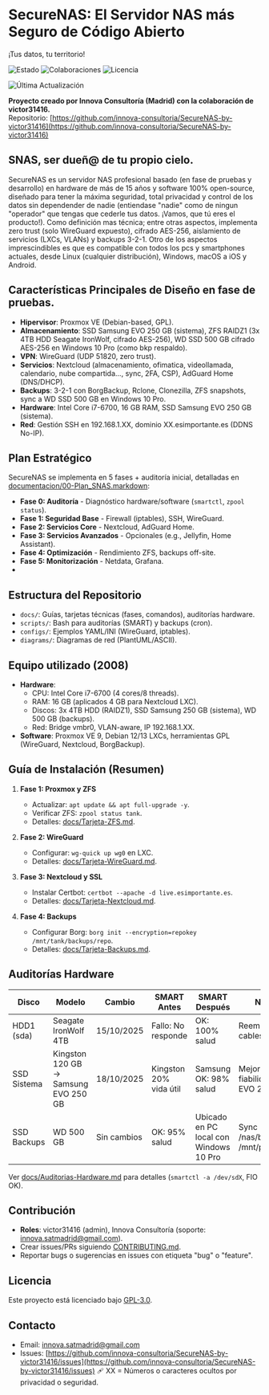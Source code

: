 # SecureNAS: El Servidor NAS más Seguro de Código Abierto
¡Tus datos, tu territorio!

![Estado](https://img.shields.io/badge/estado-en%20desarrollo-yellow) ![Colaboraciones](https://img.shields.io/badge/colaboraciones-abiertas-green) ![Licencia](https://img.shields.io/badge/licencia-GPL--3.0-blue) 

![Última Actualización](https://img.shields.io/badge/Última%20Actualización-1%20día-brightgreen)

**Proyecto creado por Innova Consultoría (Madrid) con la colaboración de victor31416.**  
Repositorio: [https://github.com/innova-consultoria/SecureNAS-by-victor31416](https://github.com/innova-consultoria/SecureNAS-by-victor31416)

## SNAS, ser dueñ@ de tu propio cielo.

SecureNAS es un servidor NAS profesional basado (en fase de pruebas y desarrollo) en hardware de más de 15 años y software 100% open-source, diseñado para tener la máxima seguridad, total privacidad y control de los datos sin dependender de nadie (entiendase "nadie" como de ningun "operador" que tengas que cederle tus datos. ¡Vamos, que tú eres el producto!).
Como definición mas técnica; entre otras aspectos, implementa zero trust (solo WireGuard expuesto), cifrado AES-256, aislamiento de servicios (LXCs, VLANs) y backups 3-2-1. Otro de los aspectos imprescindibles es que es compatible con todos los pcs y smartphones actuales, desde Linux (cualquier distribución), Windows, macOS a iOS y Android. 

## Características Principales de Diseño en fase de pruebas.

- **Hipervisor**: Proxmox VE (Debian-based, GPL).
- **Almacenamiento**: SSD Samsung EVO 250 GB (sistema), ZFS RAIDZ1 (3x 4TB HDD Seagate IronWolf, cifrado AES-256), WD SSD 500 GB cifrado AES-256 en Windows 10 Pro (como bkp respaldo).
- **VPN**: WireGuard (UDP 51820, zero trust).
- **Servicios**: Nextcloud (almacenamiento, ofimatica, videollamada, calendario, nube compartida..., sync, 2FA, CSP), AdGuard Home (DNS/DHCP).
- **Backups**: 3-2-1 con BorgBackup, Rclone, Clonezilla, ZFS snapshots, sync a WD SSD 500 GB en Windows 10 Pro.
- **Hardware**: Intel Core i7-6700, 16 GB RAM, SSD Samsung EVO 250 GB (sistema).
- **Red**: Gestión SSH en 192.168.1.XX, dominio XX.esimportante.es (DDNS No-IP).

## Plan Estratégico
SecureNAS se implementa en 5 fases + auditoría inicial, detalladas en [documentacion/00-Plan_SNAS.markdown](documentacion/00-Plan_SNAS.markdown):
- **Fase 0: Auditoría** - Diagnóstico hardware/software (`smartctl`, `zpool status`).
- **Fase 1: Seguridad Base** - Firewall (iptables), SSH, WireGuard.
- **Fase 2: Servicios Core** - Nextcloud, AdGuard Home.
- **Fase 3: Servicios Avanzados** - Opcionales (e.g., Jellyfin, Home Assistant).
- **Fase 4: Optimización** - Rendimiento ZFS, backups off-site.
- **Fase 5: Monitorización** - Netdata, Grafana.
- 
## Estructura del Repositorio

- `docs/`: Guías, tarjetas técnicas (fases, comandos), auditorías hardware.
- `scripts/`: Bash para auditorías (SMART) y backups (cron).
- `configs/`: Ejemplos YAML/INI (WireGuard, iptables).
- `diagrams/`: Diagramas de red (PlantUML/ASCII).

## Equipo utilizado (2008)

- **Hardware**: 
  - CPU: Intel Core i7-6700 (4 cores/8 threads).
  - RAM: 16 GB (aplicados 4 GB para Nextcloud LXC).
  - Discos: 3x 4TB HDD (RAIDZ1), SSD Samsung 250 GB (sistema), WD 500 GB (backups).
  - Red: Bridge vmbr0, VLAN-aware, IP 192.168.1.XX.
- **Software**: Proxmox VE 9, Debian 12/13 LXCs, herramientas GPL (WireGuard, Nextcloud, BorgBackup).

## Guía de Instalación (Resumen)

1. **Fase 1: Proxmox y ZFS**
   - Actualizar: `apt update && apt full-upgrade -y`.
   - Verificar ZFS: `zpool status tank`.
   - Detalles: [docs/Tarjeta-ZFS.md](docs/Tarjeta-ZFS.md).

2. **Fase 2: WireGuard**
   - Configurar: `wg-quick up wg0` en LXC.
   - Detalles: [docs/Tarjeta-WireGuard.md](docs/Tarjeta-WireGuard.md).

3. **Fase 3: Nextcloud y SSL**
   - Instalar Certbot: `certbot --apache -d live.esimportante.es`.
   - Detalles: [docs/Tarjeta-Nextcloud.md](docs/Tarjeta-Nextcloud.md).

4. **Fase 4: Backups**
   - Configurar Borg: `borg init --encryption=repokey /mnt/tank/backups/repo`.
   - Detalles: [docs/Tarjeta-Backups.md](docs/Tarjeta-Backups.md).

## Auditorías Hardware

| Disco | Modelo | Cambio | SMART Antes | SMART Después | Notas |
|-------|--------|--------|-------------|---------------|-------|
| HDD1 (sda) | Seagate IronWolf 4TB | 15/10/2025 | Fallo: No responde | OK: 100% salud | Reemplazados cables Sata III |
| SSD Sistema | Kingston 120 GB → Samsung EVO 250 GB | 18/10/2025 | Kingston 20% vida útil | Samsung OK: 98% salud | Mejora fiabilidad con EVO 250 |
| SSD Backups | WD 500 GB | Sin cambios | OK: 95% salud | Ubicado en PC local con Windows 10 Pro | Sync /nas/bkp/ a /mnt/pve_bkp/ |

Ver [docs/Auditorias-Hardware.md](docs/Auditorias-Hardware.md) para detalles (`smartctl -a /dev/sdX`, FIO OK).

## Contribución

- **Roles**: victor31416 (admin), Innova Consultoría (soporte: innova.satmadrid@gmail.com).
- Crear issues/PRs siguiendo [CONTRIBUTING.md](CONTRIBUTING.md).
- Reportar bugs o sugerencias en issues con etiqueta "bug" o "feature".

## Licencia

Este proyecto está licenciado bajo [GPL-3.0](LICENSE.md).

## Contacto

- Email: innova.satmadrid@gmail.com
- Issues: [https://github.com/innova-consultoria/SecureNAS-by-victor31416/issues](https://github.com/innova-consultoria/SecureNAS-by-victor31416/issues)
  🩹 XX = Números o caracteres ocultos por privacidad o seguridad.
